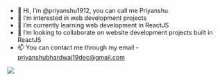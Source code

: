 - 👋 Hi, I’m @priyanshu1912, you can call me Priyanshu
- 👀 I’m interested in web development projects
- 🌱 I’m currently learning web development in ReactJS
- 💞️ I’m looking to collaborate on website development projects built in ReactJS
- 📫 You can contact me through my email - priyanshubhardwaj19dec@gmail.com

<img src="https://github-readme-stats.vercel.app/api?username=priyanshu1912&&show_icons=true&title_color=ffffff&icon_color=bb2acf&text_color=daf7dc&bg_color=151515"/>
